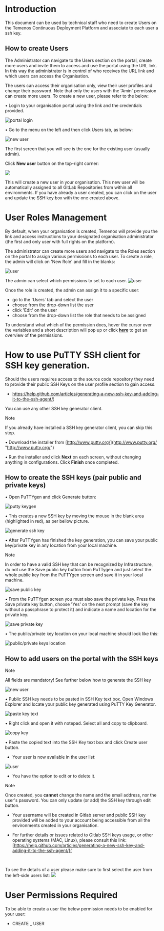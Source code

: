 
# Introduction #
This document can be used by technical staff who need to create Users on the Temenos Continuous Deployment Platform and associate to each user a ssh key. 

## How to create Users

The Administrator can navigate to the Users section on the portal, create more users and invite them to access and use the portal using the URL link. In this way the administrator is in control of who receives the URL link and which users can access the Organisation.

The users can access their organisation only, view their user profiles and change their password. Note that only the users with the 'Amin' permission can create more users. To create a new user, please refer to the below:

•	Login to your organisation portal using the link and the credentials provided.

![portal login](./images/user-login.png)

•	Go to the menu on the left and then click Users tab, as below:

![new user](./images/users-tab.png) 


The first screen that you will see is the one for the existing user (usually admin).

Click **New user** button on the top-right corner:

![](D:\DocumentationPortal\temenos-platform-documentation\docfx_project\home\techguides\images\users-tab.png)

This will create a new user in your organisation. This new user will be automatically assigned to all GitLab Repositories from within all environments. If you have already a user created, you can click on the user and update the SSH key box with the one created above.

# User Roles Management #

By default, when your organisation is created, Temenos will provide you the link and access instructions to your designated organisation administrator (the first and only user with full rights on the platform).

The administrator can create more users and navigate to the Roles section on the portal to assign various permissions to each user. To create a role, the admin will click on 'New Role' and fill in the blanks:

![user](./images/create-user-role.png)


The admin can select which permissions to set to each user.
![user](./images/create-user-role-permissions.png)


Once the role is created, the admin can assign it to a specific user:

- go to the 'Users' tab and select the user 
- choose from the drop-down list the user 
- click 'Edit' on the user
- choose from the drop-down list the role that needs to be assigned 

To understand what which of the permission does, hover the cursor over the variables and a short description will pop up or click **[here](http://documentation.temenos.cloud/home/techguides/user-permissions)** to get an overview of the permissions.



# How to use PuTTY SSH client for SSH key generation. #

Should the users requires access to the source code repository they need to provide their public SSH Keys on the user profile section to gain access.

- https://help.github.com/articles/generating-a-new-ssh-key-and-adding-it-to-the-ssh-agent/)

You can use any other SSH key generator client.

> [!Note]
> If you already have installed a SSH key generator client, you can skip this step.

•	Download the installer from [http://www.putty.org/](http://www.putty.org/ "http://www.putty.org/")


•	Run the installer and click **Next** on each screen, without changing anything in configurations. Click **Finish** once completed.



## How to create the SSH keys (pair public and private keys) ##



•	Open PuTTYgen and click Generate button:

![putty keygen](./images/putty-keygen.png)

•	This creates a new SSH key by moving the mouse in the blank area (highlighted in red), as per bellow picture.

![generate ssh key](./images/putty-keygen-random.png)

•	After PuTTYgen has finished the key generation, you can save your public key/private key in any location from your local machine.

> [!Note]
> In order to have a valid SSH key that can be recognized by Infrastructure, do not use the Save public key button from PuTTygen and just select the whole public key from the PuTTYgen screen and save it in your local machine.

![save public key](./images/putty-keygen-publickey.png)

•	From the PuTTYgen screen you must also save the private key. Press the Save private key button, choose 'Yes' on the next prompt (save the key without a passphrase to protect it) and indicate a name and location for the private key.

![save private key](./images/putty-keygen-privatekey.png)

•	The public/private key location on your local machine should look like this:

![public/private keys location](./images/putty-keygen-keyslocation.png)





## How to add users on the portal with the SSH keys  ##

> [!Note]
> All fields are mandatory!
> See further below how to generate the SSH key

![new user](./images/user-details.png)

•	Public SSH key needs to be pasted in SSH Key text box. Open Windows Explorer and locate your public key generated using PuTTY Key Generator. 

![paste key text](./images/putty-keygen-publicselect.png)

• Right click and open it with notepad. Select all and copy to clipboard.

![copy key](./images/copy-key.png)

•	Paste the copied text into the SSH Key text box and click Create user button.

- Your user is now available in the user list:

![user](./images/user-list.png)

- You have the option to edit or to delete it.

> [!Note]
> Once created, you **cannot** change the name and the email address, nor the user's password. You can only update (or add) the SSH key through edit button.



- Your username will be created in Gitlab server and public SSH key provided will be added to your account being accessible from all the environments created in your organisation.

- For further details or issues related to Gitlab SSH keys usage, or other operating systems (MAC, Linux), please consult this link:  [https://help.github.com/articles/generating-a-new-ssh-key-and-adding-it-to-the-ssh-agent/](

<br>

 To see the details of a user please make sure to first select the user from the left-side users list:
![](./images/user-see-details.png)


# User Permissions Required
To be able to create a user the below permission needs to be enabled for your user:

- CREATE _ USER
